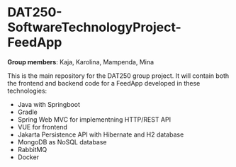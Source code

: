 # DAT250-SoftwareTechnologyProject-FeedApp
**Group members**: Kaja, Karolina, Mampenda, Mina

This is the main repository for the DAT250 group project. It will contain both the frontend and backend code for a FeedApp developed in these technologies:
- Java with Springboot
- Gradle
- Spring Web MVC for implementning HTTP/REST API
- VUE for frontend
- Jakarta Persistence API with Hibernate and H2 database
- MongoDB as NoSQL database
- RabbitMQ
- Docker
